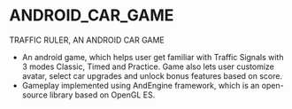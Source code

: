 # ANDROID_CAR_GAME
TRAFFIC RULER, AN ANDROID CAR GAME 
-	An android game, which helps user get familiar with Traffic Signals with 3 modes Classic, Timed and Practice. Game also lets user customize avatar, select car upgrades and unlock bonus features based on score.
-	Gameplay implemented using AndEngine framework, which is an open-source library based on OpenGL ES.
